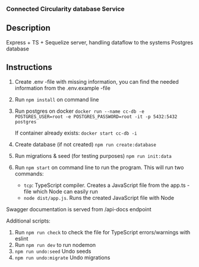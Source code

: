 ### Connected Circularity database Service

## Description

Express + TS + Sequelize server, handling dataflow to the systems Postgres database

## Instructions

1. Create .env -file with missing information, you can find the needed information from the .env.example -file

2. Run `npm install` on command line
3. Run postgres on docker
   `docker run --name cc-db -e POSTGRES_USER=root -e POSTGRES_PASSWORD=root -it -p 5432:5432 postgres`

   If container already exists:
   `docker start cc-db -i`

4. Create database (if not created)
   `npm run create:database`
5. Run migrations & seed (for testing purposes)
   `npm run init:data`

6. Run `npm start` on command line to run the program. This will run two commands:
   - `tcp`: TypeScript compiler. Creates a JavaScript file from the app.ts -file which Node can easily run
   - `node dist/app.js`. Runs the created JavaScript file with Node

Swagger documentation is served from /api-docs endpoint

Additional scripts:

1. Run `npm run check` to check the file for TypeScript errors/warnings with eslint
2. Run `npm run dev` to run nodemon
3. `npm run undo:seed` Undo seeds
4. `npm run undo:migrate` Undo migrations
